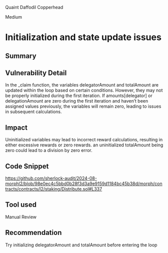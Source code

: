 Quaint Daffodil Copperhead

Medium

# Initialization and state update issues

## Summary

## Vulnerability Detail
In the _claim function, the variables delegatorAmount and totalAmount are updated within the loop based on certain conditions. However, they may not be properly initialized during the first iteration. If amounts[delegator] or delegationAmount are zero during the first iteration and haven’t been assigned values previously, the variables will remain zero, leading to issues in subsequent calculations.
## Impact
Uninitialized variables may lead to incorrect reward calculations, resulting in either excessive rewards or zero rewards.
an uninitialized totalAmount being zero could lead to a division by zero error.
## Code Snippet
https://github.com/sherlock-audit/2024-08-morphl2/blob/98e0ec4c5bbd0b28f3d3a9e9159d1184bc45b38d/morph/contracts/contracts/l2/staking/Distribute.sol#L337
## Tool used

Manual Review

## Recommendation
Try initializing delegatorAmount and totalAmount before entering the loop